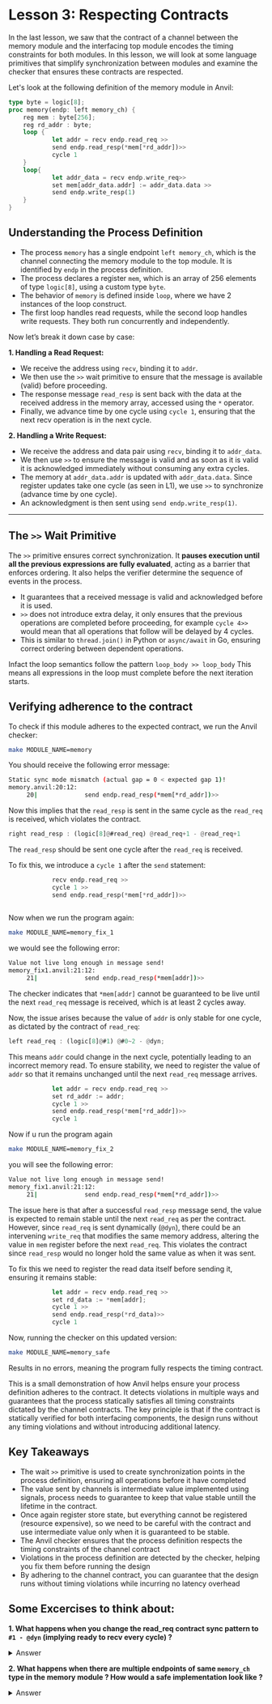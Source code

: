 # Lesson 3: Respecting Contracts

In the last lesson, we saw that the contract of a channel between the memory module and the interfacing top module encodes the timing constraints for both modules. In this lesson, we will look at some language primitives that simplify synchronization between modules and examine the checker that ensures these contracts are respected.  

Let's look at the following definition of the memory module in Anvil:  

```rust
type byte = logic[8];
proc memory(endp: left memory_ch) {
    reg mem : byte[256];
    reg rd_addr : byte;
    loop {
            let addr = recv endp.read_req >>
            send endp.read_resp(*mem[*rd_addr])>>
            cycle 1
    }
    loop{
            let addr_data = recv endp.write_req>>
            set mem[addr_data.addr] := addr_data.data >> 
            send endp.write_resp(1)
    }
}
```

## Understanding the Process Definition

- The process `memory` has a single endpoint `left memory_ch`, which is the channel connecting the memory module to the top module. It is identified by `endp` in the process definition.  
- The process declares a register `mem`, which is an array of 256 elements of type `logic[8]`, using a custom type `byte`.  
- The behavior of `memory` is defined  inside `loop`, where we have 2 instances of the loop construct.
- The first loop handles read requests, while the second loop handles write requests. They both run concurrently and independently.

Now let’s break it down case by case:  

**1. Handling a Read Request:**  
   - We receive the address using `recv`, binding it to `addr`.  
   - We then use the `>>` wait primitive to ensure that the message is available (valid) before proceeding.
   - The response message `read_resp` is sent back with the data at the received address in the memory array, accessed using the `*` operator.  
   - Finally, we advance time by one cycle using `cycle 1`, ensuring that the next recv operation is in the next cycle.
   
**2. Handling a Write Request:**  
   - We receive the address and data pair using `recv`, binding it to `addr_data`.  
   - We then use `>>` to ensure the message is valid and as soon as it is valid it is acknowledged immediately without consuming any extra cycles.
   - The memory at `addr_data.addr` is updated with `addr_data.data`. Since register updates take one cycle (as seen in L1), we use `>>` to synchronize (advance time by one cycle).  
   - An acknowledgment is then sent using `send endp.write_resp(1)`.  

---

## The `>>` Wait Primitive

The `>>` primitive ensures correct synchronization. It **pauses execution until all the previous expressions are fully evaluated**, acting as a barrier that enforces ordering. It also helps the verifier determine the sequence of events in the process.

- It guarantees that a received message is valid and acknowledged before it is used.  
- `>>` does not introduce extra delay, it only ensures that the previous operations are completed before proceeding, for example `cycle 4>>` would mean that all operations that follow will be delayed by 4 cycles.
- This is similar to `thread.join()` in Python or `async/await` in Go, ensuring correct ordering between dependent operations.  

Infact the loop semantics follow the pattern `loop_body >> loop_body` This means all expressions in the loop must complete before the next iteration starts.


## Verifying adherence to the contract
To check if this module adheres to the expected contract, we run the Anvil checker:  

```bash
make MODULE_NAME=memory
```  

You should receive the following error message:  

```bash
Static sync mode mismatch (actual gap = 0 < expected gap 1)!
memory.anvil:20:12:
     20|             send endp.read_resp(*mem[*rd_addr])>>
```  

Now this implies that the `read_resp` is sent in the same cycle as the `read_req` is received, which violates the contract.

```rust
right read_resp : (logic[8]@#read_req) @read_req+1 - @read_req+1
```  

The `read_resp` should be sent one cycle after the `read_req` is received.


To fix this, we introduce a `cycle 1` after the `send` statement:  

```rust
            recv endp.read_req >>
            cycle 1 >>
            send endp.read_resp(*mem[*rd_addr])>>
            
```


Now when we run the program again:  

```bash
make MODULE_NAME=memory_fix_1
```

we would see the following error:

```bash
Value not live long enough in message send!
memory_fix1.anvil:21:12:
     21|             send endp.read_resp(*mem[addr])>>
```
The checker indicates that `*mem[addr]` cannot be guaranteed to be live until the next `read_req` message is received, which is at least 2 cycles away.  

Now, the issue arises because the value of `addr` is only stable for one cycle, as dictated by the contract of `read_req`:  

```rust
left read_req : (logic[8]@#1) @#0~2 - @dyn;
```  

This means `addr` could change in the next cycle, potentially leading to an incorrect memory read. To ensure stability, we need to register the value of `addr` so that it remains unchanged until the next `read_req` message arrives.  

```rust
            let addr = recv endp.read_req >>
            set rd_addr := addr;
            cycle 1 >>
            send endp.read_resp(*mem[*rd_addr])>>
            cycle 1
```  

Now if u run the program again
```bash
make MODULE_NAME=memory_fix_2
```


you will see the following error:
```bash
Value not live long enough in message send!
memory_fix1.anvil:21:12:
     21|             send endp.read_resp(*mem[*rd_addr])>>

```

The issue here is that after a successful `read_resp` message send, the value is expected to remain stable until the next `read_req` as per the contract. However, since `read_req` is sent dynamically (`@dyn`), there could be an intervening `write_req` that modifies the same memory address, altering the value in `mem` register before the next `read_req`. This violates the contract since `read_resp` would no longer hold the same value as when it was sent.
  

To fix this we need to register the read data itself before sending it, ensuring it remains stable:  

```rust
            let addr = recv endp.read_req >>
            set rd_data := *mem[addr];
            cycle 1 >>
            send endp.read_resp(*rd_data)>>
            cycle 1
```

Now, running the checker on this updated version:  

```bash
make MODULE_NAME=memory_safe
```  

Results in no errors, meaning the program fully respects the timing contract.  

This is a small demonstration of how Anvil helps ensure your process definition adheres to the contract. It detects violations in multiple ways and guarantees that the process statically satisfies all timing constraints dictated by the channel contracts.  The key principle is that if the contract is statically verified for both interfacing components, the design runs without any timing violations and without introducing additional latency.


## Key Takeaways

- The wait `>>` primitive is used to create synchronization points in the process definition, ensuring all operations before it have completed
- The value sent by channels is intermediate value implemented using signals, process needs to guarantee to keep that value stable untill the lifetime in the contract.
- Once again register store state, but everything cannot be registered (resource expensive), so we need to be careful with the contract and use intermediate value only when it is guaranteed to be stable.
- The Anvil checker ensures that the process definition respects the timing constraints of the channel contract
- Violations in the process definition are detected by the checker, helping you fix them before running the design
- By adhering to the channel contract, you can guarantee that the design runs without timing violations while incurring no latency overhead


## Some Excercises to think about:

**1. What happens when you change the read_req contract sync pattern to `#1 - @dyn` (implying ready to recv every cycle) ?**
<details>
<summary>Answer</summary>

When you run the program you will see the following error:
```bash
Borrow checking failed:
Static sync mode mismatch between endp@read_req and endp@read_req (actual gap = 2 > expected gap 1)!
memory_safe.anvil:21:23:
  21|             let addr = recv endp.read_req >>
```

This is because the read thread (loop) waits 1 cycle before looping back to the next cycle hence, the gap between `read_req` and `read_res` is 1 cycle and therefore the gap between `read_req` and next `read_req` will be 1+1 = 2 cycles. This violates the contract of the channel. This will be fixed by removing the 1 cycle delay in the read thread at the end.

This is already happening in the write thread as the write thread is ready to receive every cycle.
</details>


**2. What happens when there are multiple endpoints of same `memory_ch` type in the memory module ? How would a safe implementation look like ?**

<details>
<summary>Answer</summary>

When you have multiple endpoints of the same type in the memory module, the read operations can happen in parallel, therefore implemented over multiple threads. However the write operation needs to be 1 at a time, as they can be to the same memory location.

A safe implemnentation would look like this:

```rust
proc memory_multiple_ports(endp1: left memory_ch, endp2: left memory_ch) {
    reg mem : byte[256];
    reg rd_data1 : byte;
    reg rd_data2 : byte;
    loop {
            let addr = recv endp1.read_req >>
            set rd_data1 := *mem[addr];
            cycle 1 >>
            send endp1.read_resp(*rd_data1)>>
            cycle 1
    }
    loop {
            let addr = recv endp2.read_req >>
            set rd_data2 := *mem[addr];
            cycle 1 >>
            send endp2.read_resp(*rd_data2)>>
            cycle 1
    }
    loop{
      if (ready endp1.write_req) {
            let addr_data = recv endp1.write_req>>
            set mem[addr_data.addr] := addr_data.data >> 
            send endp1.write_resp(1)
      }
      else{
          if (ready endp2.write_req) {
                let addr_data = recv endp2.write_req>>
                set mem[addr_data.addr] := addr_data.data >> 
                send endp2.write_resp(1)
          }
          else {cycle 1}      
      } 
    }
}
```
Anvil Provides the `ready` construct to check if the endpoint has a valid message. In this case we are checking if either of the endpoints has a valid message to process. 
</details>

